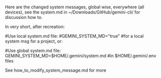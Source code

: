 Here are the changed system messages, global wise, everywhere (all devices), see the system.md in ~/Downloads/GitHub/gemini-cli/ for discussion how to. 

In very short, after recreation: 


#Use local system.md file:
#GEMINI_SYSTEM_MD="true"
#for a local system msg for a project, or:

#Use global system.md file:
GEMINI_SYSTEM_MD=$HOME/.gemini/system.md
#in $HOME/.gemini/.env files


See how_to_modify_system_message.md for more
